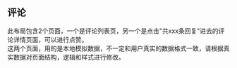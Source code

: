 ## 评论

<demo-model url="/pages/template/comment/index"></demo-model>


此布局包含2个页面，一个是评论列表页，另一个是点击"共xxx条回复"进去的评论详情页面，可以进行点赞。  
这两个页面，用的是本地模拟数据，不一定和用户真实的数据格式一致，请根据真实数据对页面结构，逻辑和样式进行修改。
